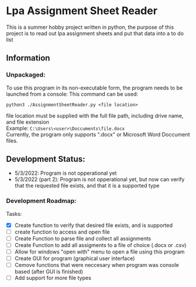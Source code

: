 # Lpa Assignment Sheet Reader
This is a summer hobby project written in python, the purpose of this project is to read out lpa assignment sheets and put that data into a to do list
## Information
### Unpackaged:
To use this program in its non-executable form, the program needs to be launched from a console:
This command can be used: 

`python3 ./AssignmentSheetReader.py <file location>`

file location must be supplied with the full file path, including drive name, and file extension  
Example: `C:\Users\<user>\Doccuments\file.docx`  
Currently, the program only supports ".docx" or Microsoft Word Doccument files.

## Development Status:
- 5/3/2022: Program is not opperational yet
- 5/3/2022 (part 2): Program is not opperational yet, but now can verify that the requested file exists, and that it is a supported type

### Development Roadmap:
Tasks:  
- [x] Create function to verify that desired file exists, and is supported
- [ ] create function to access and open file
- [ ] Create Function to parse file and collect all assignments
- [ ] Create Function to add all assigments to a file of choice (.docx or .csv)
- [ ] Allow for windows "open with" menu to open a file using this program
- [ ] Create GUI for program (graphical user interface)
- [ ] Cemove functions that were neccesary when program was console based (after GUI is finished)
- [ ] Add support for more file types
